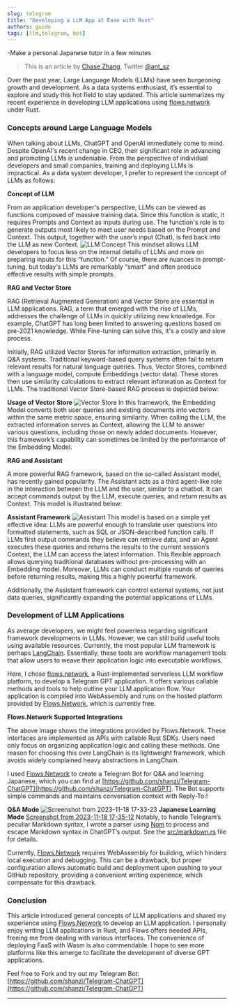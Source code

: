 ```yaml
---
slug: telegram
title: "Developing a LLM App at Ease with Rust"
authors: guide
tags: [llm,telegram, bot]
---
```



-Make a personal Japanese tutor in a few minutes

> This is an article by [Chase Zhang](https://github.com/shanzi/), Twitter [@ant_sz](https://twitter.com/ant_sz) 

Over the past year, Large Language Models (LLMs) have seen burgeoning growth and development. As a data systems enthusiast, it’s essential to explore and study this hot field to stay updated. This article summarizes my recent experience in developing LLM applications using [flows.network](https://flows.network) under Rust.

### **Concepts around Large Language Models**

When talking about LLMs, ChatGPT and OpenAI immediately come to mind. Despite OpenAI's recent change in CEO, their significant role in advancing and promoting LLMs is undeniable. From the perspective of individual developers and small companies, training and deploying LLMs is impractical. As a data system developer, I prefer to represent the concept of LLMs as follows:

**Concept of LLM**

From an application developer's perspective, LLMs can be viewed as functions composed of massive training data. Since this function is static, it requires Prompts and Context as inputs during use. The function's role is to generate outputs most likely to meet user needs based on the Prompt and Context. This output, together with the user’s input (Chat), is fed back into the LLM as new Context.
![LLM Concept](https://hackmd.io/_uploads/SkHbXMMra.png)
This mindset allows LLM developers to focus less on the internal details of LLMs and more on preparing inputs for this “function.” Of course, there are nuances in prompt-tuning, but today's LLMs are remarkably “smart” and often produce effective results with simple prompts.

**RAG and Vector Store**

RAG (Retrieval Augmented Generation) and Vector Store are essential in LLM applications. RAG, a term that emerged with the rise of LLMs, addresses the challenge of LLMs in quickly utilizing new knowledge. For example, ChatGPT has long been limited to answering questions based on pre-2021 knowledge. While Fine-tuning can solve this, it's a costly and slow process.

Initially, RAG utilized Vector Stores for information extraction, primarily in Q&A systems. Traditional keyword-based query systems often fail to return relevant results for natural language queries. Thus, Vector Stores, combined with a language model, compute Embeddings (vector data). These stores then use similarity calculations to extract relevant information as Context for LLMs. The traditional Vector Store-based RAG process is depicted below:

**Usage of Vector Store**
![Vector Store](https://hackmd.io/_uploads/HyFZQfGHT.png)
In this framework, the Embedding Model converts both user queries and existing documents into vectors within the same metric space, ensuring similarity. When calling the LLM, the extracted information serves as Context, allowing the LLM to answer various questions, including those on newly added documents. However, this framework’s capability can sometimes be limited by the performance of the Embedding Model.

**RAG and Assistant**

A more powerful RAG framework, based on the so-called Assistant model, has recently gained popularity. The Assistant acts as a third agent-like role in the interaction between the LLM and the user, similar to a chatbot. It can accept commands output by the LLM, execute queries, and return results as Context. This model is illustrated below:

**Assistant Framework**
![Assistant](https://hackmd.io/_uploads/SyaZQGzS6.png)
This model is based on a simple yet effective idea: LLMs are powerful enough to translate user questions into formatted statements, such as SQL or JSON-described function calls. If LLMs first output commands they believe can retrieve data, and an Agent executes these queries and returns the results to the current session’s Context, the LLM can access the latest information. This flexible approach allows querying traditional databases without pre-processing with an Embedding model. Moreover, LLMs can conduct multiple rounds of queries before returning results, making this a highly powerful framework.

Additionally, the Assistant framework can control external systems, not just data queries, significantly expanding the potential applications of LLMs.

### **Development of LLM Applications**

As average developers, we might feel powerless regarding significant framework developments in LLMs. However, we can still build useful tools using available resources. Currently, the most popular LLM framework is perhaps [LangChain](https://www.langchain.com/). Essentially, these tools are workflow management tools that allow users to weave their application logic into executable workflows.

Here, I chose [flows.network](https://flows.network), a Rust-implemented serverless LLM workflow platform, to develop a Telegram GPT application. It offers various callable methods and tools to help outline your LLM application flow. Your application is compiled into WebAssembly and runs on the hosted platform provided by [Flows.Network](https://Flows.Network), which is currently free.

**Flows.Network Supported Integrations**


The above image shows the integrations provided by Flows.Network. These interfaces are implemented as APIs with callable Rust SDKs. Users need only focus on organizing application logic and calling these methods. One reason for choosing this over LangChain is its lightweight framework, which avoids widely complained heavy abstractions in LangChain.

I used [Flows.Network](https://Flows.Network
) to create a Telegram Bot for Q&A and learning Japanese, which you can find at [https://github.com/shanzi/Telegram-ChatGPT](https://github.com/shanzi/Telegram-ChatGPT). The Bot supports simple commands and maintains conversation context with Reply-To:!

**Q&A Mode**
![Screenshot from 2023-11-18 17-33-23](https://hackmd.io/_uploads/SJpMXfMSa.png)
**Japanese Learning Mode**
[Screenshot from 2023-11-18 17-35-12](https://hackmd.io/_uploads/SkeQQMfBp.png)
Notably, to handle Telegram’s peculiar Markdown syntax, I wrote a parser using [Nom](https://docs.rs/nom/latest/nom/) to process and escape Markdown syntax in ChatGPT’s output. See the [src/markdown.rs](https://github.com/shanzi/Telegram-ChatGPT/blob/main/src/markdown.rs) file for details.

Currently, [Flows.Network](https://Flows.Network) requires WebAssembly for building, which hinders local execution and debugging. This can be a drawback, but proper configuration allows automatic build and deployment upon pushing to your GitHub repository, providing a convenient writing experience, which compensate for this drawback.

### **Conclusion**

This article introduced general concepts of LLM applications and shared my experience using [Flows.Network](https://Flows.Network) to develop an LLM application. I personally enjoy writing LLM applications in Rust, and Flows offers needed APIs, freeing me from dealing with various interfaces. The convenience of deploying FaaS with Wasm is also commendable. I hope to see more platforms like this emerge to facilitate the development of diverse GPT applications.

Feel free to Fork and try out my Telegram Bot: [https://github.com/shanzi/Telegram-ChatGPT](https://github.com/shanzi/Telegram-ChatGPT)

---





